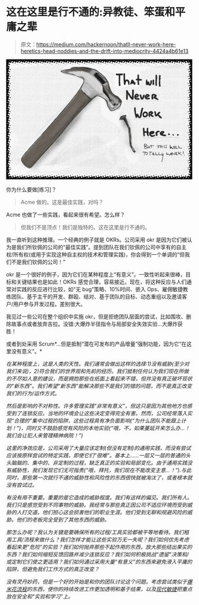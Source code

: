 # 这在这里是行不通的:异教徒、笨蛋和平庸之辈

> 原文：<https://medium.com/hackernoon/thatll-never-work-here-heretics-head-noddies-and-the-drift-into-mediocrity-4424a4b61e13>

![](img/5b4e937c1b00f735904a8591e1e77ac3.png)

你为什么要做[练习]？

> Acme 做的。这是最佳实践，对吗？

Acme 也做了一些实践，看起来很有希望。怎么样？

> 但我们不是顶点！我们是独特的。这在这里是行不通的。

我一直听到这种推理。一个经典的例子就是 OKRs。公司采用 okr 是因为它们被认为是我们所钦佩的公司的“最佳实践”。提到团队在我们钦佩的公司中享有的自主权/所有权(或用于实现这种自主权的技术和管理实践)，你会得到一个单调的“但我们不是我们钦佩的公司！”

okr 是一个很好的例子，因为它们在某种程度上“有意义”。一致性听起来很棒，目标和关键结果也是如此！OKRs 感觉合理，容易接近。现在，将这种反应与人们通常对实践的反应进行比较，如“无 bug”策略、10%时间、嵌入 Ops、雇佣敏捷教练团队、基于主干的开发、群殴、结对、基于团队的目标、动态重组以及邀请客户/用户参与开发过程。差别很大。

我见过一些公司在整个组织中实施 okr，但是拒绝团队层面的尝试，比如围攻、删除故事点或者放弃吉拉。没错:大爆炸半径指令与局部安全失效实验…大爆炸获胜！

或者到处采用 Scrum*…但是抵制“潜在可发布的产品增量”强制功能，因为它“在这里没有意义”。*

*在某种程度上，这是人类的天性。我们通常会做出这样的选择:1)没有威胁(至少对我们来说)，2)符合我们的世界观和先前的经历。我们抵制任何认为我们现在所做的不尽如人意的建议，而是拥抱那些在纸面上看起来不错，但并没有真正破坏现状的“新东西”。我们希望“新东西”能解决那些不是我们的错的问题，而不是真正改变我们的行为/运作方式。*

*然后是影响的不对称性。许多管理实践“非常有意义”，但这只是因为其他地方也感受到了连锁反应。当地的环境会让这些决定变得完全有害。然而，公司经常落入实现“合理的”集中过程的陷阱，这些过程具有净负面影响(“为什么团队不能跟上计划！”)，同时又不鼓励感觉有风险的本地实验(“哦，不，如果蔓延开来怎么办…！我们会让犯人来管理精神病院！”)*

*这里的净效应是，公司采用了大量应该定制(但没有定制)的通用实践，而没有尝试应该按原样尝试的特定实践，即使它们“很难”。基本上……一层又一层的普通的头头脑脑的、集中的、非定制的过程，缺乏真正的实验和局部变化。由于通用实践没有威胁性，我们发现它们无可指责(“哦，拜托，我们现在不能改变主意…！”).与此同时，那些第一次就行不通的威胁性和风险性的东西很快就被淘汰了，或者根本就没有尝试过。*

*有没有用不重要。重要的是它造成的威胁程度。我们有这样的偏见。我们所有人。我们只是感觉受到不同事物的威胁。我经常与那些真正因公司不适应环境而受到威胁的人打交道。他们担心这会损害他们的职业生涯。他们受到无聊和规避风险的威胁。他们的老板完全受到了其他东西的威胁。*

*那怎么办呢？我认为关键是要确保所有的过程/工具实验都被平等地看待。我们租用工具/流程来做什么？我们怎样才能让这些实验万无一失呢？我们如何优先考虑看起来更“危险”的实验？我们如何抛弃那些不起作用的东西，放大那些结出果实的东西？我们如何缩短反馈回路并减少连锁反应？我们如何积极挑战“遗留”决策和/或定制它们使之更适用？我们如何通过采用大量“有意义”的东西来避免滑入平庸的陷阱，但避免我们工作方式的真正改变？*

*没有灵丹妙药，但是一个好的开始是和你的团队讨论这个问题。考虑尝试类似于[爆米花流程](https://www.slideshare.net/mobile/cperrone/popcornflow-continuous-evolution-through-ultrarapid-experimentation)的东西，使你的持续改进工作更加透明和基于结果，以及[现代敏捷](http://modernagile.org/)把重点放在安全和“实验和学习”上。*